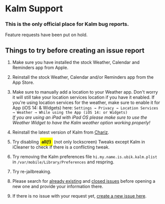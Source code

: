 Kalm Support
===

### This is the only official place for Kalm bug reports.
Feature requests have been put on hold.

## Things to try before creating an issue report

1. Make sure you have installed the stock Weather, Calendar and Reminders app from Apple.

2. Reinstall the stock Weather, Calendar and/or Reminders app from the App Store.

4. Make sure to manually add a location to your Weather app. Don't worry it will still take your location services location if you have it enabled. If you're using location services for the weather, make sure to enable it for App (iOS 14: & Widgets) here: ```Settings → Privacy → Location Services → Weather → While using the App (iOS 14: or Widgets)``` <br />*If you are using an iPad with iPad OS please make sure to use the Weather Widget to have the Kalm weather option working properly!* 

3. Reinstall the latest version of Kalm from [Chariz](https://chariz.com/buy/kalm).

5. Try disabling <span style="padding: 5px; background-color: #FFFF00; font-weight: bold;">all(!)</span> (not only lockscreen) Tweaks except Kalm in iCleaner to check if there is a conflicting tweak.

6. Try removing the Kalm preferences file ```hi.my.name.is.ubik.kalm.plist``` in ```/var/mobile/Library/Preferences``` and respring.

7. Try re-jailbreaking.

8. Please search for [already existing](https://github.com/himynameisubik/Kalm-support/issues) and [closed issues](https://github.com/himynameisubik/Kalm-support/issues?q=is%3Aissue+is%3Aclosed) before opening a new one and provide your information there.

9. If there is no issue with your request yet, [create a new issue here](https://github.com/himynameisubik/Kalm-support/issues/new/choose).
